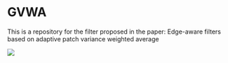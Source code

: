 # GVWA

This is a repository for the filter proposed in the paper: Edge-aware filters based on adaptive patch variance weighted average

![](https://github.com/fergaletto/GVWA/peppers_output.png)
